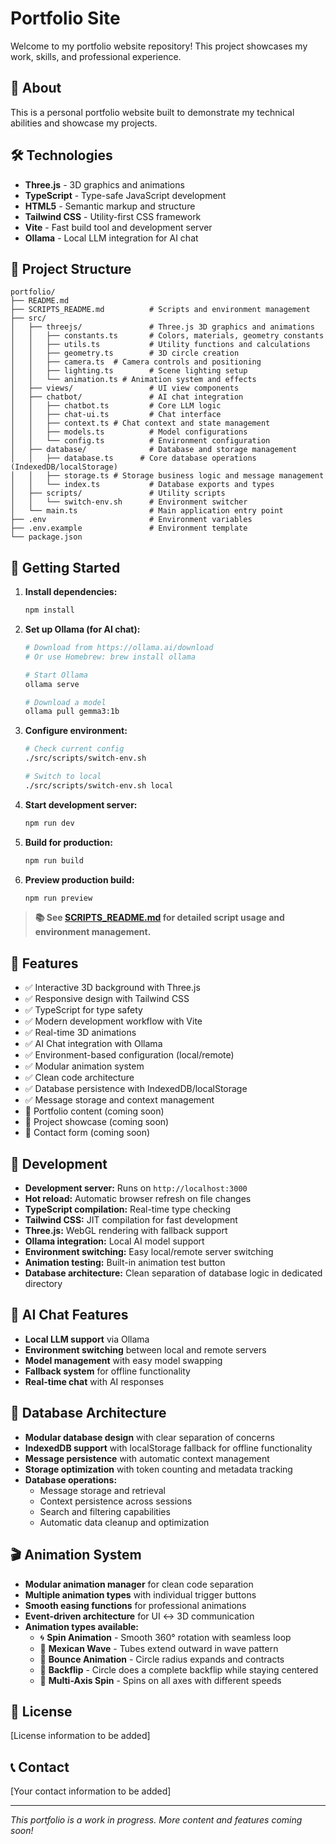 # Portfolio Site

Welcome to my portfolio website repository! This project showcases my work, skills, and professional experience.

## 🚀 About

This is a personal portfolio website built to demonstrate my technical abilities and showcase my projects.

## 🛠️ Technologies

- **Three.js** - 3D graphics and animations
- **TypeScript** - Type-safe JavaScript development
- **HTML5** - Semantic markup and structure
- **Tailwind CSS** - Utility-first CSS framework
- **Vite** - Fast build tool and development server
- **Ollama** - Local LLM integration for AI chat

## 📁 Project Structure

```
portfolio/
├── README.md
├── SCRIPTS_README.md          # Scripts and environment management
├── src/
│   ├── threejs/               # Three.js 3D graphics and animations
│   │   ├── constants.ts       # Colors, materials, geometry constants
│   │   ├── utils.ts           # Utility functions and calculations
│   │   ├── geometry.ts        # 3D circle creation
│   │   ├── camera.ts  # Camera controls and positioning
│   │   ├── lighting.ts        # Scene lighting setup
│   │   └── animation.ts # Animation system and effects
│   ├── views/                 # UI view components
│   ├── chatbot/               # AI chat integration
│   │   ├── chatbot.ts         # Core LLM logic
│   │   ├── chat-ui.ts         # Chat interface
│   │   ├── context.ts # Chat context and state management
│   │   ├── models.ts          # Model configurations
│   │   └── config.ts          # Environment configuration
│   ├── database/              # Database and storage management
│   │   ├── database.ts      # Core database operations (IndexedDB/localStorage)
│   │   ├── storage.ts # Storage business logic and message management
│   │   └── index.ts           # Database exports and types
│   ├── scripts/               # Utility scripts
│   │   └── switch-env.sh      # Environment switcher
│   └── main.ts                # Main application entry point
├── .env                       # Environment variables
├── .env.example               # Environment template
└── package.json
```

## 🚀 Getting Started

1. **Install dependencies:**

   ```bash
   npm install
   ```

2. **Set up Ollama (for AI chat):**

   ```bash
   # Download from https://ollama.ai/download
   # Or use Homebrew: brew install ollama

   # Start Ollama
   ollama serve

   # Download a model
   ollama pull gemma3:1b
   ```

3. **Configure environment:**

   ```bash
   # Check current config
   ./src/scripts/switch-env.sh

   # Switch to local
   ./src/scripts/switch-env.sh local
   ```

4. **Start development server:**

   ```bash
   npm run dev
   ```

5. **Build for production:**

   ```bash
   npm run build
   ```

6. **Preview production build:**
   ```bash
   npm run preview
   ```

> **📚 See [SCRIPTS_README.md](./SCRIPTS_README.md) for detailed script usage and environment management.**

## 📱 Features

- ✅ Interactive 3D background with Three.js
- ✅ Responsive design with Tailwind CSS
- ✅ TypeScript for type safety
- ✅ Modern development workflow with Vite
- ✅ Real-time 3D animations
- ✅ AI Chat integration with Ollama
- ✅ Environment-based configuration (local/remote)
- ✅ Modular animation system
- ✅ Clean code architecture
- ✅ Database persistence with IndexedDB/localStorage
- ✅ Message storage and context management
- 🔄 Portfolio content (coming soon)
- 🔄 Project showcase (coming soon)
- 🔄 Contact form (coming soon)

## 🔧 Development

- **Development server:** Runs on `http://localhost:3000`
- **Hot reload:** Automatic browser refresh on file changes
- **TypeScript compilation:** Real-time type checking
- **Tailwind CSS:** JIT compilation for fast development
- **Three.js:** WebGL rendering with fallback support
- **Ollama integration:** Local AI model support
- **Environment switching:** Easy local/remote server switching
- **Animation testing:** Built-in animation test button
- **Database architecture:** Clean separation of database logic in dedicated directory

## 🚀 AI Chat Features

- **Local LLM support** via Ollama
- **Environment switching** between local and remote servers
- **Model management** with easy model swapping
- **Fallback system** for offline functionality
- **Real-time chat** with AI responses

## 💾 Database Architecture

- **Modular database design** with clear separation of concerns
- **IndexedDB support** with localStorage fallback for offline functionality
- **Message persistence** with automatic context management
- **Storage optimization** with token counting and metadata tracking
- **Database operations:**
  - Message storage and retrieval
  - Context persistence across sessions
  - Search and filtering capabilities
  - Automatic data cleanup and optimization

## 🎬 Animation System

- **Modular animation manager** for clean code separation
- **Multiple animation types** with individual trigger buttons
- **Smooth easing functions** for professional animations
- **Event-driven architecture** for UI ↔ 3D communication
- **Animation types available:**
  - 🌀 **Spin Animation** - Smooth 360° rotation with seamless loop
  - 🌊 **Mexican Wave** - Tubes extend outward in wave pattern
  - 🦘 **Bounce Animation** - Circle radius expands and contracts
  - 🤸 **Backflip** - Circle does a complete backflip while staying centered
  - 🎡 **Multi-Axis Spin** - Spins on all axes with different speeds

## 📄 License

[License information to be added]

## 📞 Contact

[Your contact information to be added]

---

_This portfolio is a work in progress. More content and features coming soon!_
